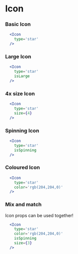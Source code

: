 # Icon

### Basic Icon

```jsx
  <Icon
    type='star'
  />
```
### Large Icon

```jsx
  <Icon
    type='star'
    isLarge
  />
```
  
### 4x size Icon
  
```jsx
  <Icon
    type='star'
    size={4}
  />
```
  
### Spinning Icon
  
```jsx
  <Icon
    type='star'
    isSpinning
  />
```
  
### Coloured Icon
  
```jsx
  <Icon
    type='star'
    color='rgb(204,204,0)'
  />
```

### Mix and match

Icon props can be used together!

```jsx
  <Icon
    type='star'
    color='rgb(204,204,0)'
    isSpinning
    size={3}
  />
```
